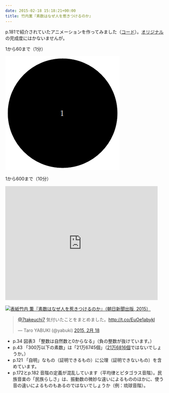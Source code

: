 ```yaml
---
date: 2015-02-18 15:18:21+00:00
title: 竹内薫『素数はなぜ人を惹きつけるのか』
---
```


p.181で紹介されていたアニメーションを作ってみました（[コード](https://gist.github.com/taroyabuki/50f24e2b0889ce67c3e7)）。[オリジナル](http://www.datapointed.net/visualizations/math/factorization/animated-diagrams/)の完成度にはかないませんが。

1から60まで（1分）

![1から60まで（1分）](/images/2015-02-18-why-prime-attracts-people-factorinteger.gif)

1から600まで（10分）

<iframe width="480" height="360" src="https://www.youtube.com/embed/tiHp3Qb9zBM" frameborder="0" allowfullscreen></iframe>

[![表紙](https://images-fe.ssl-images-amazon.com/images/P/4022736038.09.jpg)竹内 薫『素数はなぜ人を惹きつけるのか』（朝日新聞出版, 2015）](https://www.amazon.co.jp/dp/4022736038/)

<blockquote class="twitter-tweet" lang="ja"><p><a href="https://twitter.com/7takeuchi7">@7takeuchi7</a> 気付いたことをまとめました。<a href="http://t.co/EuOe1abykl">http://t.co/EuOe1abykl</a></p>&mdash; Taro YABUKI (@yabuki) <a href="https://twitter.com/yabuki/status/568067498752352256">2015, 2月 18</a></blockquote>
<script async src="//platform.twitter.com/widgets.js" charset="utf-8"></script>

* p.34 図表3 「整数は自然数と0からなる」（負の整数が抜けています。）
* p.43 「300万以下の素数」は「21万6745個」（[21万6816個](https://ja.wolframalpha.com/input/?t=crmtb01&f=ob&i=primes+less+than+3000000)ではないでしょうか。）
* p.121 「自明」なもの（証明できるもの）に公理（証明できないもの）を含めています。
* p.172とp.182 音階の定義が混乱しています（平均律とピタゴラス音階）。民族音楽の「民族らしさ」は、振動数の微妙な違いによるもののほかに、使う音の違いによるものもあるのではないでしょうか（例：琉球音階）。
